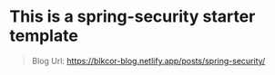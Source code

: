 # This is a spring-security starter template
> Blog Url: https://blkcor-blog.netlify.app/posts/spring-security/